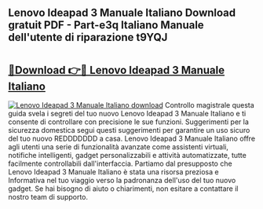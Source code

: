 ## Lenovo Ideapad 3 Manuale Italiano Download gratuit PDF - Part-e3q Italiano Manuale dell'utente di riparazione t9YQJ

# <h2><a href="http://dfbmkbi.blite.top/?on=Lenovo+Ideapad+3+Manuale+Italiano">🔗Download 👉🔴 Lenovo Ideapad 3 Manuale Italiano</a></h2>

[![Lenovo Ideapad 3 Manuale Italiano download](https://i.imgur.com/lujVjoI.png)](http://dfbmkbi.blite.top/?on=Lenovo+Ideapad+3+Manuale+Italiano)
Controllo magistrale questa guida svela i segreti del tuo nuovo Lenovo Ideapad 3 Manuale Italiano e ti consente di controllare con precisione le sue funzioni. Suggerimenti per la sicurezza domestica segui questi suggerimenti per garantire un uso sicuro del tuo nuovo REDDDDDDD a casa. Lenovo Ideapad 3 Manuale Italiano offre agli utenti una serie di funzionalità avanzate come assistenti virtuali, notifiche intelligenti, gadget personalizzabili e attività automatizzate, tutte facilmente controllabili dall'interfaccia. Partiamo dal presupposto che Lenovo Ideapad 3 Manuale Italiano è stata una risorsa preziosa e Informativa nel tuo viaggio verso la padronanza dell'uso del tuo nuovo gadget. Se hai bisogno di aiuto o chiarimenti, non esitare a contattare il nostro team di supporto.
